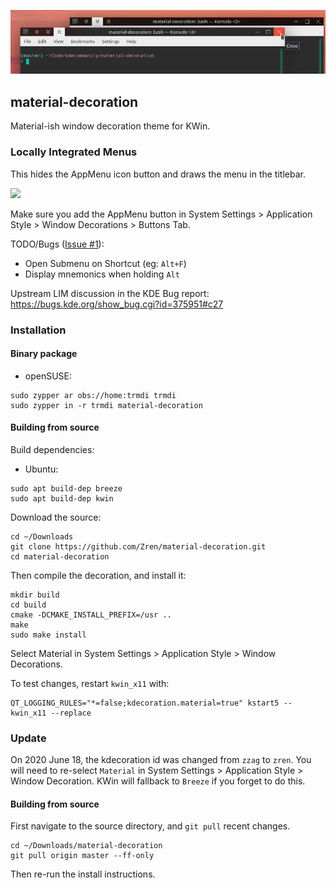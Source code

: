 ![Demo](data/preview.png)

## material-decoration

Material-ish window decoration theme for KWin.

### Locally Integrated Menus

This hides the AppMenu icon button and draws the menu in the titlebar.

![](https://i.imgur.com/oFOVWjV.png)

Make sure you add the AppMenu button in System Settings > Application Style > Window Decorations > Buttons Tab.

TODO/Bugs ([Issue #1](https://github.com/Zren/material-decoration/issues/1)):

* Open Submenu on Shortcut (eg: `Alt+F`)
* Display mnemonics when holding `Alt`

Upstream LIM discussion in the KDE Bug report: https://bugs.kde.org/show_bug.cgi?id=375951#c27

### Installation

#### Binary package

- openSUSE:
```
sudo zypper ar obs://home:trmdi trmdi
sudo zypper in -r trmdi material-decoration
```

#### Building from source
Build dependencies:

- Ubuntu:
```
sudo apt build-dep breeze
sudo apt build-dep kwin
```


Download the source:

```
cd ~/Downloads
git clone https://github.com/Zren/material-decoration.git
cd material-decoration
```

Then compile the decoration, and install it:

```
mkdir build
cd build
cmake -DCMAKE_INSTALL_PREFIX=/usr ..
make
sudo make install
```

Select Material in System Settings > Application Style > Window Decorations.

To test changes, restart `kwin_x11` with:

```
QT_LOGGING_RULES="*=false;kdecoration.material=true" kstart5 -- kwin_x11 --replace
```

### Update

On 2020 June 18, the kdecoration id was changed from `zzag` to `zren`. You will need to re-select `Material` in System Settings > Application Style > Window Decoration. KWin will fallback to `Breeze` if you forget to do this.

#### Building from source

First navigate to the source directory, and `git pull` recent changes.

```
cd ~/Downloads/material-decoration
git pull origin master --ff-only
```

Then re-run the install instructions.
